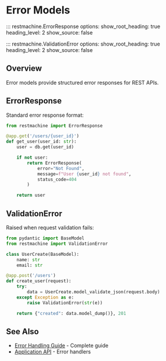 # Error Models

::: restmachine.ErrorResponse
    options:
      show_root_heading: true
      heading_level: 2
      show_source: false

::: restmachine.ValidationError
    options:
      show_root_heading: true
      heading_level: 2
      show_source: false

## Overview

Error models provide structured error responses for REST APIs.

## ErrorResponse

Standard error response format:

```python
from restmachine import ErrorResponse

@app.get('/users/{user_id}')
def get_user(user_id: str):
    user = db.get(user_id)

    if not user:
        return ErrorResponse(
            error="Not Found",
            message=f"User {user_id} not found",
            status_code=404
        )

    return user
```

## ValidationError

Raised when request validation fails:

```python
from pydantic import BaseModel
from restmachine import ValidationError

class UserCreate(BaseModel):
    name: str
    email: str

@app.post('/users')
def create_user(request):
    try:
        data = UserCreate.model_validate_json(request.body)
    except Exception as e:
        raise ValidationError(str(e))

    return {"created": data.model_dump()}, 201
```

## See Also

- [Error Handling Guide](../guide/error-handling.md) - Complete guide
- [Application API](application.md) - Error handlers
